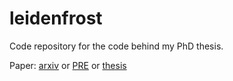 leidenfrost
===========

Code repository for the code behind my PhD thesis.

Paper: [arxiv](http://arxiv.org/abs/1401.4424) or [PRE](http://journals.aps.org/pre/abstract/10.1103/PhysRevE.90.013014) or [thesis](http://gradworks.umi.com/36/15/3615637.html)
